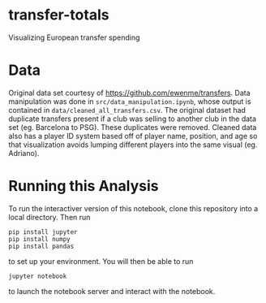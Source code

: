 # transfer-totals
Visualizing European transfer spending

# Data
Original data set courtesy of https://github.com/ewenme/transfers. Data manipulation was done in ```src/data_manipulation.ipynb```, whose output is contained in ```data/cleaned_all_transfers.csv```. The original dataset had duplicate transfers present if a club was selling to another club in the data set (eg. Barcelona to PSG). These duplicates were removed. Cleaned data also has a player ID system based off of player name, position, and age so that visualization avoids lumping different players into the same visual (eg. Adriano).  

# Running this Analysis
To run the interactiver version of this notebook, clone this repository into a local directory. Then run
```
pip install jupyter
pip install numpy
pip install pandas
```
to set up your environment. You will then be able to run 
```
jupyter notebook
```
to launch the notebook server and interact with the notebook.
